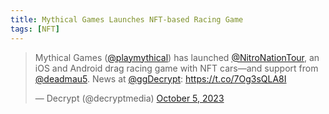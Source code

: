 ```yaml
---
title: Mythical Games Launches NFT-based Racing Game
tags: [NFT]
---
```


<blockquote class="twitter-tweet"><p lang="en" dir="ltr">Mythical Games (<a href="https://twitter.com/playmythical?ref_src=twsrc%5Etfw">@playmythical</a>) has launched <a href="https://twitter.com/NitroNationTour?ref_src=twsrc%5Etfw">@NitroNationTour</a>, an iOS and Android drag racing game with NFT cars—and support from <a href="https://twitter.com/deadmau5?ref_src=twsrc%5Etfw">@deadmau5</a>. News at <a href="https://twitter.com/ggDecrypt?ref_src=twsrc%5Etfw">@ggDecrypt</a>: <a href="https://t.co/7Og3sQLA8I">https://t.co/7Og3sQLA8I</a></p>&mdash; Decrypt (@decryptmedia) <a href="https://twitter.com/decryptmedia/status/1710038442837524641?ref_src=twsrc%5Etfw">October 5, 2023</a></blockquote> <script async src="https://platform.twitter.com/widgets.js" charset="utf-8"></script>

